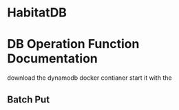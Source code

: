 # HabitatDB





# DB Operation Function Documentation
download the dynamodb docker contianer
start it with the 


## Batch Put
